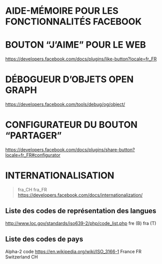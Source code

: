 
**AIDE-MÉMOIRE POUR LES FONCTIONNALITÉS FACEBOOK**
==================================================



# BOUTON “J’AIME” POUR LE WEB
<https://developers.facebook.com/docs/plugins/like-button?locale=fr_FR>



# DÉBOGUEUR D’OBJETS OPEN GRAPH
<https://developers.facebook.com/tools/debug/og/object/>



# CONFIGURATEUR DU BOUTON “PARTAGER”
<https://developers.facebook.com/docs/plugins/share-button?locale=fr_FR#configurator>



# INTERNATIONALISATION
> fra_CH
> fra_FR
<https://developers.facebook.com/docs/internationalization/>

## Liste des codes de représentation des langues
<http://www.loc.gov/standards/iso639-2/php/code_list.php>
fre (B)
fra (T)

## Liste des codes de pays
Alpha-2 code
<https://en.wikipedia.org/wiki/ISO_3166-1>
France       FR
Switzerland  CH


